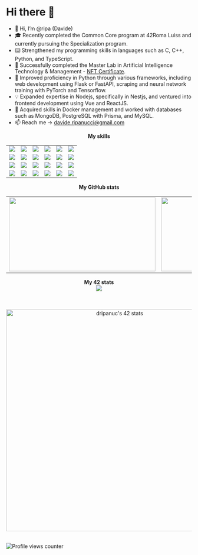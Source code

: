 # Hi there 👋

- 👋 Hi, I’m @ripa (Davide)
- 🎓 Recently completed the Common Core program at 42Roma Luiss and currently pursuing the Specialization program.
- ⌨️ Strengthened my programming skills in languages such as C, C++, Python, and TypeScript.
- 🤖 Successfully completed the Master Lab in Artificial Intelligence Technology & Management - [NFT Certificate](https://opensea.io/assets/ethereum/0x495f947276749ce646f68ac8c248420045cb7b5e/16267037639640967685316744724599270737277900659091959537816405570785829191681).
- 🚀 Improved proficiency in Python through various frameworks, including web development using Flask or FastAPI, scraping and neural network training with PyTorch and Tensorflow.
- 💡 Expanded expertise in Nodejs, specifically in Nestjs, and ventured into frontend development using Vue and ReactJS.
- 🐳 Acquired skills in Docker management and worked with databases such as MongoDB, PostgreSQL with Prisma, and MySQL.
- 📫 Reach me -> davide.ripanucci@gmail.com

<div align="center">
	<table>
		<tr>
			<b>My skills</b>
		</tr>
		<tr>
			<td>
				<img src="https://img.shields.io/badge/-C-000000?style=flat&logo=c&logoColor=white">
			</td>
			<td>
				<img src="https://img.shields.io/badge/-C++-000000?style=flat&logo=c%2B%2B&logoColor=white">
			</td>
			<td>
				<img src="https://img.shields.io/badge/-Python-000000?style=flat&logo=python&logoColor=white">
			</td>
			<td>
				<img src="https://img.shields.io/badge/-TypeScript-000000?style=flat&logo=typescript&logoColor=white">
			</td>
			<td>
				<img src="https://img.shields.io/badge/-JavaScript-000000?style=flat&logo=javascript&logoColor=white">
			</td>
			<td>
				<img src="https://img.shields.io/badge/-Node.js-000000?style=flat&logo=node.js&logoColor=white">
			</td>
		</tr>
		<tr>
			<td>
				<img src="https://img.shields.io/badge/-NestJS-000000?style=flat&logo=nestjs&logoColor=white">
			</td>
			<td>
				<img src="https://img.shields.io/badge/-Vue.js-000000?style=flat&logo=vue.js&logoColor=white">
			</td>
			<td>
				<img src="https://img.shields.io/badge/-React-000000?style=flat&logo=react&logoColor=white">
			</td>
			<td>
				<img src="https://img.shields.io/badge/-Flask-000000?style=flat&logo=flask&logoColor=white">
			</td>
			<td>
				<img src="https://img.shields.io/badge/-FastAPI-000000?style=flat&logo=fastapi&logoColor=white">
			</td>
			<td>
				<img src="https://img.shields.io/badge/-Docker-000000?style=flat&logo=docker&logoColor=white">
			</td>
		</tr>
		<tr>
			<td>
				<img src="https://img.shields.io/badge/-Tensorflow-000000?style=flat&logo=tensorflow&logoColor=white">
			</td>
			<td>
				<img src="https://img.shields.io/badge/-PyTorch-000000?style=flat&logo=pytorch&logoColor=white">
			</td>
			<td>
				<img src="https://img.shields.io/badge/-MongoDB-000000?style=flat&logo=mongodb&logoColor=white">
			</td>
			<td>
				<img src="https://img.shields.io/badge/-PostgreSQL-000000?style=flat&logo=postgresql&logoColor=white">
			</td>
			<td>
				<img src="https://img.shields.io/badge/-MySQL-000000?style=flat&logo=mysql&logoColor=white">
			</td>
			<td>
				<img src="https://img.shields.io/badge/-Scikit%20Learn-000000?style=flat&logo=scikit-learn&logoColor=white">
			</td>
		</tr>
		<tr>
			<td>
				<img src="https://img.shields.io/badge/-Prisma-000000?style=flat&logo=prisma&logoColor=white">
			</td>
			<td>
				<img src="https://img.shields.io/badge/-Git-000000?style=flat&logo=git&logoColor=white">
			</td>
			<td>
				<img src="https://img.shields.io/badge/-GitHub-000000?style=flat&logo=github&logoColor=white">
			</td>
			<td>
				<img src="https://img.shields.io/badge/-Google%20Cloud-000000?style=flat&logo=google%20cloud&logoColor=white">
			</td>
			<td>
				<img src="https://img.shields.io/badge/-HTML5-000000?style=flat&logo=html5&logoColor=white">
			</td>
			<td>
				<img src="https://img.shields.io/badge/-CSS3-000000?style=flat&logo=css3&logoColor=white">
			</td>
		</tr>
	</table>
</div>


<div align="center">
	<table>
		<tr>
			<b>My GitHub stats</b>
		</tr>
		<tr>
			<td>
				<a href="https://github.com/ripa001">
					<img src="https://awesome-github-stats.azurewebsites.net/user-stats/ripa001?cardType=level&theme=tokyonight" width="397" height="200">
				</a> 
			</td>
			<td>
				<a href="https://github.com/ripa001?tab=repositories">
					<img src="https://github-readme-stats.vercel.app/api/top-langs/?username=ripa001&layout=compact&theme=tokyonight" width="442" height="200">
				</a>
			</td>
		</tr>
	</table>
	<table>
		<tr>
			<b>My 42 stats</b></br>
		</tr>
		<tr>
			<a href="https://github.com/ripa001">
				<img src="https://badge42.vercel.app/api/v2/cl3i4c6rm003509meco00h0bc/project/2171467"/>
				<!-- <img src="https://badge42.vercel.app/api/v2/cl3i4c6rm003509meco00h0bc/stats?cursusId=21&coalitionId=126" alt="dripanuc's 42 stats" /> -->
			</a>
		</tr>
	</table>
	<table>
		<tr>
			<b></b></br>
		</tr>
		<tr>
			<a href="[https://github.com/ripa001](https://opensea.io/assets/ethereum/0x495f947276749ce646f68ac8c248420045cb7b5e/16267037639640967685316744724599270737277900659091959537816405570785829191681)">
				<img src="https://lh3.googleusercontent.com/z-lTz0tjAwnh3OStZAQooagekS7kK_csM-T4bWlWavwf4y7BHaVXRhtjUy3C37cjqd9aQFI02EW2-LOeIp8s3pZOOLjm8Wmc1KdoTg=s0"  width="600" alt="dripanuc's 42 stats" />
			</a>
		</tr>
	</table>
	
</div>

![Profile views counter](https://komarev.com/ghpvc/?username=ripa001&&style=flat-square)
